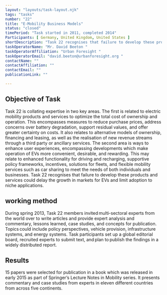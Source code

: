 ```yaml
---
layout: "layouts/task-layout.njk"
tags: "tasks"
number: "22"
title: "E-Mobility Business Models"
status: "closed"
timePeriod: "Task started in 2011, completed 2014"
Participants: [ Germany, United Kingdom, United States ]
shortDescription: "Task 22 recognises that failure to develop these products and services could delay the growth in markets for EVs and limit adoption to niche applications. "
taskOperatorName: "Mr. David Beeton "
taskOperatorAffiliation: "Urban Foresight "
taskOperatorEmail: "david.beeton@urbanforesight.org "
contactName: ""
contactAffiliation: ""
contactEmail: ""
publicationLink: ""

---
```


## Objective of Task
Task 22 is collating expertise in two key areas. The first is related to electric mobility products and services to optimize the total cost of ownership and operation. This encompasses measures to reduce purchase prices, address concerns over battery degradation, support residual values, and offer greater certainty on costs. It also relates to alternative models of ownership, financing and leasing, as well as the realisation of new revenue streams through a third party or ancillary services. The second area is ways to enhance user experiences, encompassing developments which make operation of EVs more convenient, desirable, and rewarding. This may relate to enhanced functionality for driving and recharging, supportive policy frameworks, incentives, solutions for fleets, and flexible mobility services such as car sharing to meet the needs of both individuals and businesses. Task 22 recognises that failure to develop these products and services could delay the growth in markets for EVs and limit adoption to niche applications. 

## working method
During spring 2013, Task 22 members invited multi-sectoral experts from the world over to write articles and provide expert analysis and commentary, lessons learned, case studies, and concepts for publication. Topics could include policy perspectives, vehicle provision, infrastructure systems, and energy systems. Task participants set up a global editorial board, recruited experts to submit text, and plan to publish the findings in a widely distributed report. 

## Results
15 papers were selected for publication in a book which was released in early 2015 as part of Springer’s Lecture Notes in Mobility series. It presents commentary and case studies from experts in eleven different countries from across five continents.  